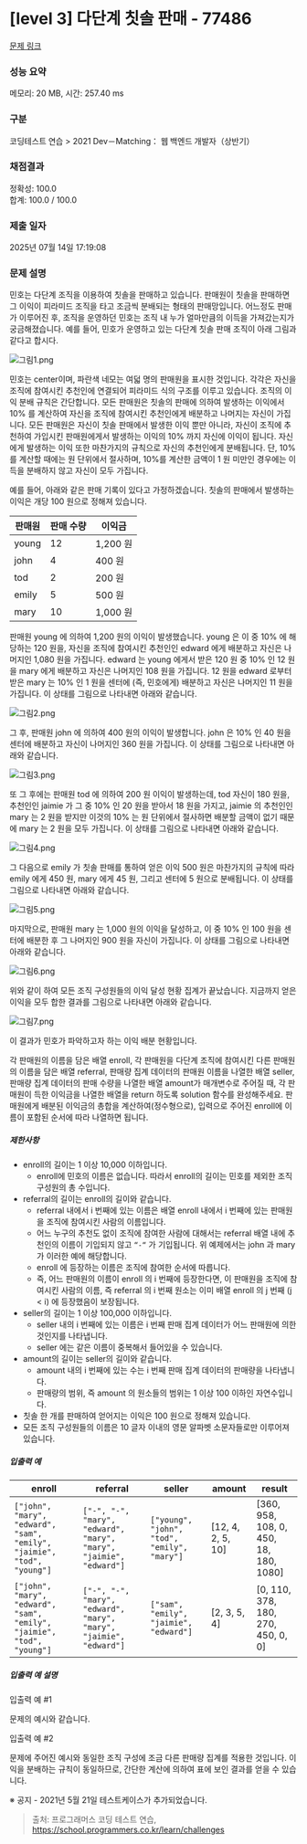 # [level 3] 다단계 칫솔 판매 - 77486 

[문제 링크](https://school.programmers.co.kr/learn/courses/30/lessons/77486) 

### 성능 요약

메모리: 20 MB, 시간: 257.40 ms

### 구분

코딩테스트 연습 > 2021 Dev－Matching： 웹 백엔드 개발자（상반기）

### 채점결과

정확성: 100.0<br/>합계: 100.0 / 100.0

### 제출 일자

2025년 07월 14일 17:19:08

### 문제 설명

<p>민호는 다단계 조직을 이용하여 칫솔을 판매하고 있습니다. 판매원이 칫솔을 판매하면 그 이익이 피라미드 조직을 타고 조금씩 분배되는 형태의 판매망입니다. 어느정도 판매가 이루어진 후, 조직을 운영하던 민호는 조직 내 누가 얼마만큼의 이득을 가져갔는지가 궁금해졌습니다. 예를 들어, 민호가 운영하고 있는 다단계 칫솔 판매 조직이 아래 그림과 같다고 합시다.</p>

<p><img src="https://grepp-programmers.s3.ap-northeast-2.amazonaws.com/files/production/69c07bd8-1707-422c-a05d-5de3498b7048/%E1%84%80%E1%85%B3%E1%84%85%E1%85%B5%E1%86%B71.png" title="" alt="그림1.png"></p>

<p>민호는 center이며, 파란색 네모는 여덟 명의 판매원을 표시한 것입니다. 각각은 자신을 조직에 참여시킨 추천인에 연결되어 피라미드 식의 구조를 이루고 있습니다. 조직의 이익 분배 규칙은 간단합니다. 모든 판매원은 칫솔의 판매에 의하여 발생하는 이익에서 10% 를 계산하여 자신을 조직에 참여시킨 추천인에게 배분하고 나머지는 자신이 가집니다. 모든 판매원은 자신이 칫솔 판매에서 발생한 이익 뿐만 아니라, 자신이 조직에 추천하여 가입시킨 판매원에게서 발생하는 이익의 10% 까지 자신에 이익이 됩니다. 자신에게 발생하는 이익 또한 마찬가지의 규칙으로 자신의 추천인에게 분배됩니다. 단, 10% 를 계산할 때에는 원 단위에서 절사하며, 10%를 계산한 금액이 1 원 미만인 경우에는 이득을 분배하지 않고 자신이 모두 가집니다.</p>

<p>예를 들어, 아래와 같은 판매 기록이 있다고 가정하겠습니다. 칫솔의 판매에서 발생하는 이익은 개당 100 원으로 정해져 있습니다.</p>
<table class="table">
        <thead><tr>
<th>판매원</th>
<th>판매 수량</th>
<th>이익금</th>
</tr>
</thead>
        <tbody><tr>
<td>young</td>
<td>12</td>
<td>1,200 원</td>
</tr>
<tr>
<td>john</td>
<td>4</td>
<td>400 원</td>
</tr>
<tr>
<td>tod</td>
<td>2</td>
<td>200 원</td>
</tr>
<tr>
<td>emily</td>
<td>5</td>
<td>500 원</td>
</tr>
<tr>
<td>mary</td>
<td>10</td>
<td>1,000 원</td>
</tr>
</tbody>
      </table>
<p>판매원 young 에 의하여 1,200 원의 이익이 발생했습니다. young 은 이 중 10% 에 해당하는 120 원을, 자신을 조직에 참여시킨 추천인인 edward 에게 배분하고 자신은 나머지인 1,080 원을 가집니다. edward 는 young 에게서 받은 120 원 중 10% 인 12 원을 mary 에게 배분하고 자신은 나머지인 108 원을 가집니다. 12 원을 edward 로부터 받은 mary 는 10% 인 1 원을 센터에 (즉, 민호에게) 배분하고 자신은 나머지인 11 원을 가집니다. 이 상태를 그림으로 나타내면 아래와 같습니다.</p>

<p><img src="https://grepp-programmers.s3.ap-northeast-2.amazonaws.com/files/production/f016005d-6555-4c05-ad39-b413645b9217/%E1%84%80%E1%85%B3%E1%84%85%E1%85%B5%E1%86%B72.png" title="" alt="그림2.png"></p>

<p>그 후, 판매원 john 에 의하여 400 원의 이익이 발생합니다. john 은 10% 인 40 원을 센터에 배분하고 자신이 나머지인 360 원을 가집니다. 이 상태를 그림으로 나타내면 아래와 같습니다.</p>

<p><img src="https://grepp-programmers.s3.ap-northeast-2.amazonaws.com/files/production/89418fb8-a704-4856-81e2-f84038d71ee2/%E1%84%80%E1%85%B3%E1%84%85%E1%85%B5%E1%86%B73.png" title="" alt="그림3.png"></p>

<p>또 그 후에는 판매원 tod 에 의하여 200 원 이익이 발생하는데, tod 자신이 180 원을, 추천인인 jaimie 가 그 중 10% 인 20 원을 받아서 18 원을 가지고, jaimie 의 추천인인 mary 는 2 원을 받지만 이것의 10% 는 원 단위에서 절사하면 배분할 금액이 없기 때문에 mary 는 2 원을 모두 가집니다. 이 상태를 그림으로 나타내면 아래와 같습니다.</p>

<p><img src="https://grepp-programmers.s3.ap-northeast-2.amazonaws.com/files/production/ec4a60a1-bb7d-45bd-befe-1ea652d094b7/%E1%84%80%E1%85%B3%E1%84%85%E1%85%B5%E1%86%B74.png" title="" alt="그림4.png"></p>

<p>그 다음으로 emily 가 칫솔 판매를 통하여 얻은 이익 500 원은 마찬가지의 규칙에 따라 emily 에게 450 원, mary 에게 45 원, 그리고 센터에 5 원으로 분배됩니다. 이 상태를 그림으로 나타내면 아래와 같습니다.</p>

<p><img src="https://grepp-programmers.s3.ap-northeast-2.amazonaws.com/files/production/4fb2164f-71b0-48ff-a2d0-e2fd8133e329/%E1%84%80%E1%85%B3%E1%84%85%E1%85%B5%E1%86%B75.png" title="" alt="그림5.png"></p>

<p>마지막으로, 판매원 mary 는 1,000 원의 이익을 달성하고, 이 중 10% 인 100 원을 센터에 배분한 후 그 나머지인 900 원을 자신이 가집니다. 이 상태를 그림으로 나타내면 아래와 같습니다.</p>

<p><img src="https://grepp-programmers.s3.ap-northeast-2.amazonaws.com/files/production/0527a713-4fc4-47db-98d3-49ce6d911dfd/%E1%84%80%E1%85%B3%E1%84%85%E1%85%B5%E1%86%B76.png" title="" alt="그림6.png"></p>

<p>위와 같이 하여 모든 조직 구성원들의 이익 달성 현황 집계가 끝났습니다. 지금까지 얻은 이익을 모두 합한 결과를 그림으로 나타내면 아래와 같습니다.</p>

<p><img src="https://grepp-programmers.s3.ap-northeast-2.amazonaws.com/files/production/970f1df0-4f00-480f-93a3-13c7e30b19cb/%E1%84%80%E1%85%B3%E1%84%85%E1%85%B5%E1%86%B77.png" title="" alt="그림7.png"></p>

<p>이 결과가 민호가 파악하고자 하는 이익 배분 현황입니다. </p>

<p>각 판매원의 이름을 담은 배열 enroll, 각 판매원을 다단계 조직에 참여시킨 다른 판매원의 이름을 담은 배열 referral, 판매량 집계 데이터의 판매원 이름을 나열한 배열 seller, 판매량 집계 데이터의 판매 수량을 나열한 배열 amount가 매개변수로 주어질 때, 각 판매원이 득한 이익금을 나열한 배열을 return 하도록 solution 함수를 완성해주세요. 판매원에게 배분된 이익금의 총합을 계산하여(정수형으로), 입력으로 주어진 enroll에 이름이 포함된 순서에 따라 나열하면 됩니다.</p>

<h5>제한사항</h5>

<ul>
<li>enroll의 길이는 1 이상 10,000 이하입니다.

<ul>
<li>enroll에 민호의 이름은 없습니다. 따라서 enroll의 길이는 민호를 제외한 조직 구성원의 총 수입니다.</li>
</ul></li>
<li>referral의 길이는 enroll의 길이와 같습니다.

<ul>
<li>referral 내에서 i 번째에 있는 이름은 배열 enroll 내에서 i 번째에 있는 판매원을 조직에 참여시킨 사람의 이름입니다.</li>
<li>어느 누구의 추천도 없이 조직에 참여한 사람에 대해서는 referral 배열 내에 추천인의 이름이 기입되지 않고 <code>“-“</code> 가 기입됩니다. 위 예제에서는 john 과 mary 가 이러한 예에 해당합니다.</li>
<li>enroll 에 등장하는 이름은 조직에 참여한 순서에 따릅니다. </li>
<li>즉, 어느 판매원의 이름이 enroll 의 i 번째에 등장한다면, 이 판매원을 조직에 참여시킨 사람의 이름, 즉 referral 의 i 번째 원소는 이미 배열 enroll 의 j 번째 (j &lt; i) 에 등장했음이 보장됩니다.</li>
</ul></li>
<li>seller의 길이는 1 이상 100,000 이하입니다.

<ul>
<li>seller 내의 i 번째에 있는 이름은 i 번째 판매 집계 데이터가 어느 판매원에 의한 것인지를 나타냅니다.</li>
<li>seller 에는 같은 이름이 중복해서 들어있을 수 있습니다.</li>
</ul></li>
<li>amount의 길이는 seller의 길이와 같습니다.

<ul>
<li>amount 내의 i 번째에 있는 수는 i 번째 판매 집계 데이터의 판매량을 나타냅니다.</li>
<li>판매량의 범위, 즉 amount 의 원소들의 범위는 1 이상 100 이하인 자연수입니다.</li>
</ul></li>
<li>칫솔 한 개를 판매하여 얻어지는 이익은 100 원으로 정해져 있습니다.</li>
<li>모든 조직 구성원들의 이름은 10 글자 이내의 영문 알파벳 소문자들로만 이루어져 있습니다.</li>
</ul>

<h5>입출력 예</h5>
<table class="table">
        <thead><tr>
<th>enroll</th>
<th>referral</th>
<th>seller</th>
<th>amount</th>
<th>result</th>
</tr>
</thead>
        <tbody><tr>
<td><code>["john", "mary", "edward", "sam", "emily", "jaimie", "tod", "young"]</code></td>
<td><code>["-", "-", "mary", "edward", "mary", "mary", "jaimie", "edward"]</code></td>
<td><code>["young", "john", "tod", "emily", "mary"]</code></td>
<td>[12, 4, 2, 5, 10]</td>
<td>[360, 958, 108, 0, 450, 18, 180, 1080]</td>
</tr>
<tr>
<td><code>["john", "mary", "edward", "sam", "emily", "jaimie", "tod", "young"]</code></td>
<td><code>["-", "-", "mary", "edward", "mary", "mary", "jaimie", "edward"]</code></td>
<td><code>["sam", "emily", "jaimie", "edward"]</code></td>
<td>[2, 3, 5, 4]</td>
<td>[0, 110, 378, 180, 270, 450, 0, 0]</td>
</tr>
</tbody>
      </table>
<h5>입출력 예 설명</h5>

<p>입출력 예 #1</p>

<p>문제의 예시와 같습니다.</p>

<p>입출력 예 #2</p>

<p>문제에 주어진 예시와 동일한 조직 구성에 조금 다른 판매량 집계를 적용한 것입니다. 이익을 분배하는 규칙이 동일하므로, 간단한 계산에 의하여 표에 보인 결과를 얻을 수 있습니다.</p>

<p>※ 공지 - 2021년 5월 21일 테스트케이스가 추가되었습니다.</p>


> 출처: 프로그래머스 코딩 테스트 연습, https://school.programmers.co.kr/learn/challenges
